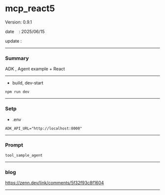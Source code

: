 ﻿# mcp_react5

 Version: 0.9.1

 date    : 2025/06/15
 
 update  :

***
### Summary

ADK , Agent example + React

***
* build, dev-start

```
npm run dev
```
***
### Setp
* .env

```
ADK_API_URL="http://localhost:8000"
```

***
### Prompt

```
tool_sample_agent
```
***
### blog 

https://zenn.dev/link/comments/5f32f93c8f1604

***

